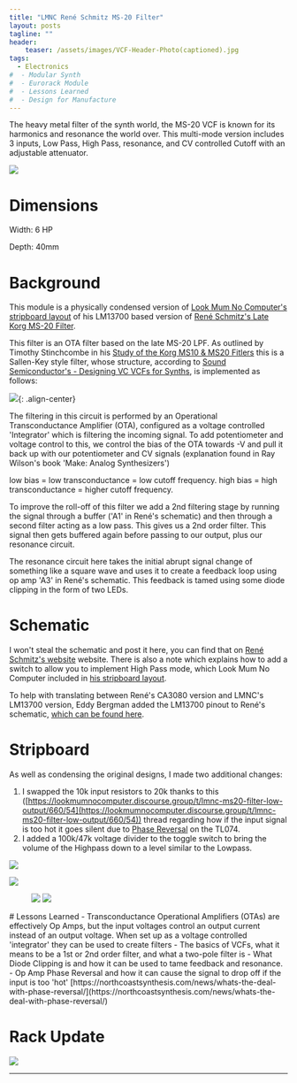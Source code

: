 ```yaml
---
title: "LMNC René Schmitz MS-20 Filter"
layout: posts
tagline: ""
header:
    teaser: /assets/images/VCF-Header-Photo(captioned).jpg
tags:
  - Electronics
#  - Modular Synth
#  - Eurorack Module
#  - Lessons Learned
#  - Design for Manufacture
---
```


The heavy metal filter of the synth world, the MS-20 VCF is known for its harmonics and resonance the world over. This multi-mode version includes 3 inputs, Low Pass, High Pass, resonance, and CV controlled Cutoff with an adjustable attenuator.

![](../assets/images/VCF-Header-Photo(uncaptioned).jpg)

# Dimensions

Width: 6 HP

Depth: 40mm

# Background

This module is a physically condensed version of [Look Mum No Computer's stripboard layout](https://www.lookmumnocomputer.com/simple-filter) of his LM13700 based version of [René Schmitz's Late Korg MS-20 Filter](https://www.schmitzbits.de/ms20.html). 

This filter is an OTA filter based on the late MS-20 LPF. As outlined by Timothy Stinchcombe in his [Study of the Korg MS10 & MS20 Fitlers](https://www.timstinchcombe.co.uk/synth/MS20_study.pdf) this is a Sallen-Key style filter, whose structure, according to [Sound Semiconductor's - Designing VC VCFs for Synths](https://www.soundsemiconductor.com/downloads/AN701.pdf), is implemented as follows:

![](../assets/images/MS20-Sallen-Key-LPF.png){: .align-center}

The filtering in this circuit is performed by an Operational Transconductance Amplifier (OTA), configured as a voltage controlled 'Integrator' which is filtering the incoming signal. To add potentiometer and voltage control to this, we control the bias of the OTA towards -V and pull it back up with our potentiometer and CV signals (explanation found in Ray Wilson's book 'Make: Analog Synthesizers')

low bias = low transconductance = low cutoff frequency. high bias = high transconductance = higher cutoff frequency.

To improve the roll-off of this filter we add a 2nd filtering stage by running the signal through a buffer ('A1' in René's schematic) and then through a second filter acting as a low pass. This gives us a 2nd order filter. This signal then gets buffered again before passing to our output, plus our resonance circuit.

The resonance circuit here takes the initial abrupt signal change of something like a square wave and uses it to create a feedback loop using op amp 'A3' in René's schematic. This feedback is tamed using some diode clipping in the form of two LEDs.

# Schematic

I won't steal the schematic and post it here, you can find that on [René Schmitz's website](https://www.schmitzbits.de/ms20.html) website. There is also a note which explains how to add a switch to allow you to implement High Pass mode, which Look Mum No Computer included in [his stripboard layout](https://www.lookmumnocomputer.com/simple-filter).

To help with translating between René's CA3080 version and LMNC's LM13700 version, Eddy Bergman added the LM13700 pinout to René's schematic, [which can be found here](https://www.eddybergman.com/2019/12/synthesizer-build-part-12-korg-ms20.html?m=1).

# Stripboard

As well as condensing the original designs, I made two additional changes:

1. I swapped the 10k input resistors to 20k thanks to this ([https://lookmumnocomputer.discourse.group/t/lmnc-ms20-filter-low-output/660/54](https://lookmumnocomputer.discourse.group/t/lmnc-ms20-filter-low-output/660/54)) thread regarding how if the input signal is too hot it goes silent due to [Phase Reversal](https://northcoastsynthesis.com/news/whats-the-deal-with-phase-reversal/) on the TL074.
2. I added a 100k/47k voltage divider to the toggle switch to bring the volume of the Highpass down to a level similar to the Lowpass.

![](../assets/images/LMNC%20Rene%20Schmitz%20MS20%20Filter%20v1.0.png)

![](../assets/images/VCF-Diagonal-Front.jpg)
<figure class="half">
    <a href="/assets/images/VCF-Rear.jpg"><img src="/assets/images/VCF-Rear.jpg"></a>
    <a href="/assets/images/VCF-Side-View.jpg"><img src="/assets/images/VCF-Side-View.jpg"></a>
</figure>
# Lessons Learned
 - Transconductance Operational Amplifiers (OTAs) are effectively Op Amps, but the input voltages control an output current instead of an output voltage. When set up as a voltage controlled 'integrator' they can be used to create filters
- The basics of VCFs, what it means to be a 1st or 2nd order filter, and what a two-pole filter is
- What Diode Clipping is and how it can be used to tame feedback and resonance.
 - Op Amp Phase Reversal and how it can cause the signal to drop off if the input is too 'hot' [https://northcoastsynthesis.com/news/whats-the-deal-with-phase-reversal/](https://northcoastsynthesis.com/news/whats-the-deal-with-phase-reversal/)

# Rack Update
![](../assets/images/VCF-Rack-Update.jpg)


***